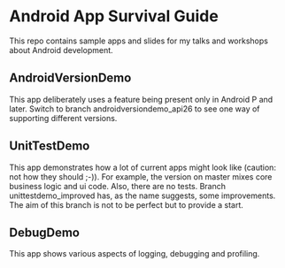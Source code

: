 # Android App Survival Guide

This repo contains sample apps and slides for my talks and workshops about Android development.

## AndroidVersionDemo

This app deliberately uses a feature being present only in Android P and later. Switch to branch androidversiondemo_api26 to see one way of supporting different versions.

## UnitTestDemo

This app demonstrates how a lot of current apps might look like (caution: not how they should ;-)).
For example, the version on master mixes core business logic and ui code. Also, there are no tests.
Branch unittestdemo_improved has, as the name suggests, some improvements. The aim of this branch is
not to be perfect but to provide a start.

## DebugDemo

This app shows various aspects of logging, debugging and profiling.

